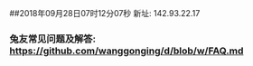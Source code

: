##2018年09月28日07时12分07秒 新址: 142.93.22.17
### 兔友常见问题及解答: https://github.com/wanggonging/d/blob/w/FAQ.md
